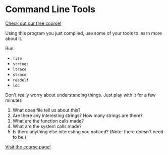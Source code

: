 # Command Line Tools

[Check out our free course!](https://academy.hoppersroppers.org/mod/page/view.php?id=993)

Using this program you just compiled, use some of your tools to learn more about it.

Run:

* `file`
* `strings` 
* `ltrace` 
*  `strace`
* `readelf`
* `ldd`



Don't really worry about understanding things. Just play with it for a few minutes

1. What does file tell us about this?
2. Are there any interesting strings? How many strings are there?
3. What are the function calls made?
4. What are the system calls made?
5. Is there anything else interesting you noticed? (Note: there doesn't need to be.)

[Visit the course page!](https://academy.hoppersroppers.org/mod/assign/view.php?id=993)
